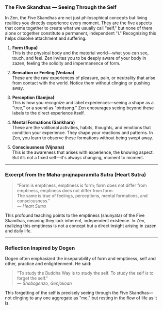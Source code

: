 ### The Five Skandhas — Seeing Through the Self

In Zen, the Five Skandhas are not just philosophical concepts but living realities you directly experience every moment. They are the five aspects that come together to create what we usually call "self," but none of them alone or together constitute a permanent, independent "I." Recognizing this helps dissolve attachment and suffering.

1. **Form (Rupa)**  
This is the physical body and the material world—what you can see, touch, and feel. Zen invites you to be deeply aware of your body in zazen, feeling the solidity and impermanence of form.

2. **Sensation or Feeling (Vedana)**  
These are the raw experiences of pleasure, pain, or neutrality that arise from contact with the world. Notice them without clinging or pushing away.

3. **Perception (Samjna)**  
This is how you recognize and label experiences—seeing a shape as a "tree," or a sound as "birdsong." Zen encourages seeing beyond these labels to the direct experience itself.

4. **Mental Formations (Sankhara)**  
These are the volitional activities, habits, thoughts, and emotions that condition your experience. They shape your reactions and patterns. In Zen, you learn to observe these formations without being swept away.

5. **Consciousness (Vijnana)**  
This is the awareness that arises with experience, the knowing aspect. But it’s not a fixed self—it's always changing, moment to moment.

---
### Excerpt from the Maha-prajnaparamita Sutra (Heart Sutra)

> "Form is emptiness, emptiness is form; form does not differ from emptiness, emptiness does not differ from form.  
> The same is true of feelings, perceptions, mental formations, and consciousness."  
> — *Heart Sutra*

This profound teaching points to the emptiness (shunyata) of the Five Skandhas, meaning they lack inherent, independent existence. In Zen, realizing this emptiness is not a concept but a direct insight arising in zazen and daily life.

---
### Reflection Inspired by Dogen

Dogen often emphasized the inseparability of form and emptiness, self and other, practice and enlightenment. He said:  
> "To study the Buddha Way is to study the self. To study the self is to forget the self."  
> — *Shobogenzo, Genjokoan*

This forgetting of the self is precisely seeing through the Five Skandhas—not clinging to any one aggregate as "me," but resting in the flow of life as it is.
